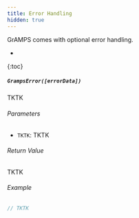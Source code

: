 ```yaml
---
title: Error Handling
hidden: true
---
```


GrAMPS comes with optional error handling.

- 
{:toc}

##### `GrampsError([errorData])`

TKTK

###### Parameters

- `TKTK`: TKTK

###### Return Value

TKTK

###### Example

```js
// TKTK
```
